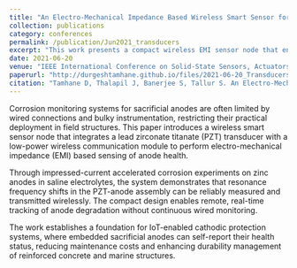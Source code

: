 ```yaml
---
title: "An Electro-Mechanical Impedance Based Wireless Smart Sensor for Monitoring Corrosion of Sacrificial Anodes"
collection: publications
category: conferences
permalink: /publication/Jun2021_transducers
excerpt: "This work presents a compact wireless EMI sensor node that enables real-time corrosion monitoring of sacrificial anodes. By embedding PZT transducers with low-power wireless modules, the system demonstrates reliable anode health tracking in saline environments, moving cathodic protection closer to IoT-enabled deployment."
date: 2021-06-20
venue: "IEEE International Conference on Solid-State Sensors, Actuators and Microsystems (Transducers)"
paperurl: "http://durgeshtamhane.github.io/files/2021-06-20_Transducers.pdf"
citation: "Tamhane D, Thalapil J, Banerjee S, Tallur S. An Electro-Mechanical Impedance Based Wireless Smart Sensor for Monitoring Corrosion of Sacrificial Anodes. IEEE Transducers 2021; 20–24 June, Orlando, USA."
---
```



Corrosion monitoring systems for sacrificial anodes are often limited by wired connections and bulky instrumentation, 
restricting their practical deployment in field structures. 
This paper introduces a wireless smart sensor node that integrates a lead zirconate titanate (PZT) transducer
with a low-power wireless communication module to perform electro-mechanical impedance (EMI) based sensing of anode health.

Through impressed-current accelerated corrosion experiments on zinc anodes in saline electrolytes,
the system demonstrates that resonance frequency shifts in the PZT-anode assembly can be reliably measured and transmitted wirelessly.
The compact design enables remote, real-time tracking of anode degradation without continuous wired monitoring.

The work establishes a foundation for IoT-enabled cathodic protection systems,
where embedded sacrificial anodes can self-report their health status, reducing maintenance costs and enhancing durability management
of reinforced concrete and marine structures.
